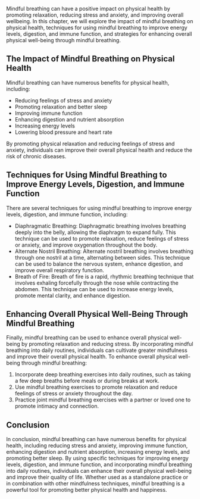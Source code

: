 
Mindful breathing can have a positive impact on physical health by promoting relaxation, reducing stress and anxiety, and improving overall wellbeing. In this chapter, we will explore the impact of mindful breathing on physical health, techniques for using mindful breathing to improve energy levels, digestion, and immune function, and strategies for enhancing overall physical well-being through mindful breathing.

The Impact of Mindful Breathing on Physical Health
--------------------------------------------------

Mindful breathing can have numerous benefits for physical health, including:

* Reducing feelings of stress and anxiety
* Promoting relaxation and better sleep
* Improving immune function
* Enhancing digestion and nutrient absorption
* Increasing energy levels
* Lowering blood pressure and heart rate

By promoting physical relaxation and reducing feelings of stress and anxiety, individuals can improve their overall physical health and reduce the risk of chronic diseases.

Techniques for Using Mindful Breathing to Improve Energy Levels, Digestion, and Immune Function
-----------------------------------------------------------------------------------------------

There are several techniques for using mindful breathing to improve energy levels, digestion, and immune function, including:

* Diaphragmatic Breathing: Diaphragmatic breathing involves breathing deeply into the belly, allowing the diaphragm to expand fully. This technique can be used to promote relaxation, reduce feelings of stress or anxiety, and improve oxygenation throughout the body.
* Alternate Nostril Breathing: Alternate nostril breathing involves breathing through one nostril at a time, alternating between sides. This technique can be used to balance the nervous system, enhance digestion, and improve overall respiratory function.
* Breath of Fire: Breath of fire is a rapid, rhythmic breathing technique that involves exhaling forcefully through the nose while contracting the abdomen. This technique can be used to increase energy levels, promote mental clarity, and enhance digestion.

Enhancing Overall Physical Well-Being Through Mindful Breathing
---------------------------------------------------------------

Finally, mindful breathing can be used to enhance overall physical well-being by promoting relaxation and reducing stress. By incorporating mindful breathing into daily routines, individuals can cultivate greater mindfulness and improve their overall physical health. To enhance overall physical well-being through mindful breathing:

1. Incorporate deep breathing exercises into daily routines, such as taking a few deep breaths before meals or during breaks at work.
2. Use mindful breathing exercises to promote relaxation and reduce feelings of stress or anxiety throughout the day.
3. Practice joint mindful breathing exercises with a partner or loved one to promote intimacy and connection.

Conclusion
----------

In conclusion, mindful breathing can have numerous benefits for physical health, including reducing stress and anxiety, improving immune function, enhancing digestion and nutrient absorption, increasing energy levels, and promoting better sleep. By using specific techniques for improving energy levels, digestion, and immune function, and incorporating mindful breathing into daily routines, individuals can enhance their overall physical well-being and improve their quality of life. Whether used as a standalone practice or in combination with other mindfulness techniques, mindful breathing is a powerful tool for promoting better physical health and happiness.
